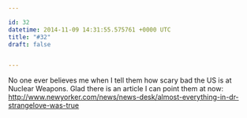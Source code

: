 ```yaml
---

id: 32
datetime: 2014-11-09 14:31:55.575761 +0000 UTC
title: "#32"
draft: false


---
```


No one ever believes me when I tell them how scary bad the US is at Nuclear Weapons. Glad there is an article I can point them at now: http://www.newyorker.com/news/news-desk/almost-everything-in-dr-strangelove-was-true
